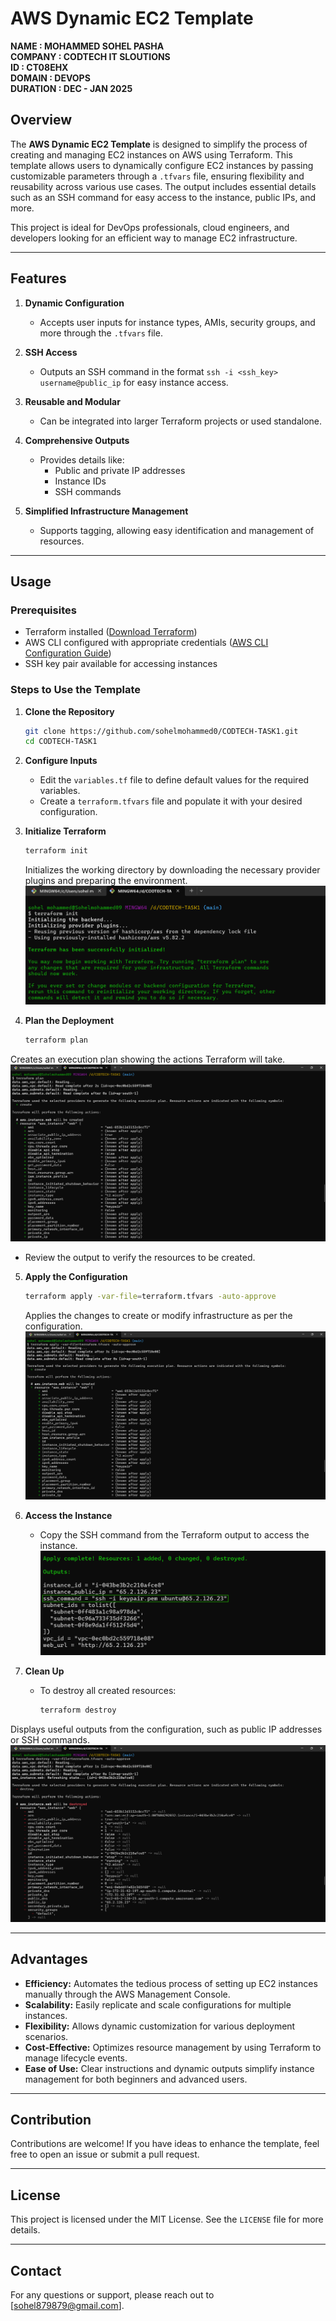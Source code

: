 # AWS Dynamic EC2 Template

**NAME : MOHAMMED SOHEL PASHA** <br>
**COMPANY : CODTECH IT SLOUTIONS** <br>
**ID : CT08EHX** <br>
**DOMAIN : DEVOPS** <br>
**DURATION : DEC - JAN 2025**

## Overview
The **AWS Dynamic EC2 Template** is designed to simplify the process of creating and managing EC2 instances on AWS using Terraform. This template allows users to dynamically configure EC2 instances by passing customizable parameters through a `.tfvars` file, ensuring flexibility and reusability across various use cases. The output includes essential details such as an SSH command for easy access to the instance, public IPs, and more.

This project is ideal for DevOps professionals, cloud engineers, and developers looking for an efficient way to manage EC2 infrastructure.

---

## Features

1. **Dynamic Configuration**
   - Accepts user inputs for instance types, AMIs, security groups, and more through the `.tfvars` file.

2. **SSH Access**
   - Outputs an SSH command in the format `ssh -i <ssh_key> username@public_ip` for easy instance access.

3. **Reusable and Modular**
   - Can be integrated into larger Terraform projects or used standalone.

4. **Comprehensive Outputs**
   - Provides details like:
     - Public and private IP addresses
     - Instance IDs
     - SSH commands

5. **Simplified Infrastructure Management**
   - Supports tagging, allowing easy identification and management of resources.

---

## Usage

### Prerequisites
- Terraform installed ([Download Terraform](https://www.terraform.io/downloads.html))
- AWS CLI configured with appropriate credentials ([AWS CLI Configuration Guide](https://docs.aws.amazon.com/cli/latest/userguide/cli-configure-quickstart.html))
- SSH key pair available for accessing instances

### Steps to Use the Template

1. **Clone the Repository**
   ```bash
   git clone https://github.com/sohelmohammed0/CODTECH-TASK1.git
   cd CODTECH-TASK1
   ```

2. **Configure Inputs**
   - Edit the `variables.tf` file to define default values for the required variables.
   - Create a `terraform.tfvars` file and populate it with your desired configuration.

3. **Initialize Terraform**
   ```bash
   terraform init
   ```
   Initializes the working directory by downloading the necessary provider plugins and preparing the environment.
![Terraform Init Output](images/init.png "Terraform Init Command Output")

4. **Plan the Deployment**
   ```bash
   terraform plan
   ```
Creates an execution plan showing the actions Terraform will take.
![Terraform Plan Output](images/plan.png "Terraform Plan Command Output")

   - Review the output to verify the resources to be created.

5. **Apply the Configuration**
   ```bash
   terraform apply -var-file=terraform.tfvars -auto-approve
   ```
   Applies the changes to create or modify infrastructure as per the configuration.
![Terraform Apply Output](images/apply.png "Terraform Apply Command Output")
   
6. **Access the Instance**
   - Copy the SSH command from the Terraform output to access the instance.
![Terraform SSH command](images/ssh.png "Terraform SSH command Output for easy access")

7. **Clean Up**
   - To destroy all created resources:
     ```bash
     terraform destroy
     ```
Displays useful outputs from the configuration, such as public IP addresses or SSH commands.
![Terraform Destroy Output](images/outputs.png "Terraform Destroy Command Output")

---

## Advantages

- **Efficiency:** Automates the tedious process of setting up EC2 instances manually through the AWS Management Console.
- **Scalability:** Easily replicate and scale configurations for multiple instances.
- **Flexibility:** Allows dynamic customization for various deployment scenarios.
- **Cost-Effective:** Optimizes resource management by using Terraform to manage lifecycle events.
- **Ease of Use:** Clear instructions and dynamic outputs simplify instance management for both beginners and advanced users.

---

## Contribution
Contributions are welcome! If you have ideas to enhance the template, feel free to open an issue or submit a pull request.

---

## License
This project is licensed under the MIT License. See the `LICENSE` file for more details.

---

## Contact
For any questions or support, please reach out to [sohel879879@gmail.com].
